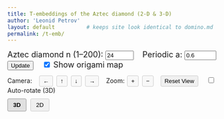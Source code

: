 ```yaml
---
title: T‑embeddings of the Aztec diamond (2‑D & 3‑D)
author: 'Leonid Petrov'
layout: default          # keeps site look identical to domino.md
permalink: /t-emb/
---
```


<!-- === Parameter controls shared by both panes === -->
<div id="controls" style="font-size:18px;margin-bottom:12px">
  <label>Aztec diamond n (1–200):</label>
  <input id="n-input" type="number" value="24" min="1" max="200" step="1">
  <label style="margin-left:15px">Periodic a:</label>
  <input id="a-input" type="number" value="0.6" min="0.1" max="10" step="0.1">
  <button id="update-btn">Update</button>
  <label style="margin-left:15px">
    <input id="show-origami" type="checkbox" checked>
    Show origami map
  </label>
</div>

<!-- === Camera controls === -->
<div class="camera-controls" style="margin-bottom:10px">
  <div style="margin-bottom:5px">
    <span style="margin-right:10px">Camera:</span>
    <button id="move-left-btn" class="camera-btn">←</button>
    <button id="move-up-btn" class="camera-btn">↑</button>
    <button id="move-down-btn" class="camera-btn">↓</button>
    <button id="move-right-btn" class="camera-btn">→</button>
    <span style="margin-left:10px">Zoom:</span>
    <button id="zoom-in-btn" class="camera-btn">+</button>
    <button id="zoom-out-btn" class="camera-btn">−</button>
    <button id="reset-view-btn" style="margin-left:10px">Reset View</button>
    <label style="margin-left:15px">
      <input id="demo-mode" type="checkbox"> Auto-rotate (3D)
    </label>
  </div>
</div>

<!-- === View toggle === -->
<div class="view-toggle" style="margin-bottom:10px">
  <button id="view-3d-btn" class="active">3D</button>
  <button id="view-2d-btn">2D</button>
</div>

<!-- === Two panes === -->
<div class="visualization-container">
  <!--  ❖  The panes are now *square* – size is controlled only by width,
          height is governed by aspect-ratio 1/1 so both stay identical. -->
  <svg id="t-emb-2d"
      viewBox="-1 -1 2 2"
      style="display:none;width:100%;aspect-ratio:1/1;border:1px solid #ccc;"></svg>
  <div id="t-emb-3d" style="width:100%;aspect-ratio:1/1;"></div>
</div>

<style>
  /* Layout for the visualization panes */
  .visualization-container {
    width: 100%;
    position: relative;
  }

  .viz-pane {
    width: 100%;
    margin-bottom: 15px;
  }

  /* View toggle and display options styling */
  .view-toggle, .display-options {
    margin-bottom: 10px;
  }

  .view-toggle button {
    padding: 6px 12px;
    margin-right: 5px;
    border: 1px solid #ccc;
    background-color: #f0f0f0;
    border-radius: 3px;
    cursor: pointer;
  }

  .view-toggle button.active {
    background-color: #e0e0e0;
    font-weight: bold;
    border-color: #999;
  }

  /* Vertex and edge styles */
  .vertex {
    fill: black;
    stroke: none;
  }

  .edge {
    stroke: black;
    fill: none;
  }

  /* Responsive design */
  /* 2 D & 3 D panes share the same square frame */
  #t-emb-2d, #t-emb-3d {
    aspect-ratio: 1 / 1;
    height: auto;            /* override any inline height       */
    max-height: 80vh;        /* optional – keeps it off the roof */
  }

  @media (max-width: 768px) {
    #t-emb-2d, #t-emb-3d {
      max-height: 65vh;
    }
  }

  @media (max-width: 600px) {
    #t-emb-2d, #t-emb-3d {
      max-height: 60vh;
    }
  }

  /* Styling for buttons and controls */
  button {
    cursor: pointer;
  }

  /* --- origami (O‑embedding) --- */
  .o-edge    { stroke:red; fill:none; }
  .o-vertex  { fill:red;   stroke:none; opacity:0.7; }

  /* --- face styling --- */
  .face     { stroke-width:0.0001px; }

  /* --- camera controls styling --- */
  .camera-btn {
    padding: 4px 8px;
    margin: 0 2px;
    border: 1px solid #ccc;
    background-color: #f8f8f8;
    border-radius: 3px;
    cursor: pointer;
  }

  .camera-btn:hover {
    background-color: #e8e8e8;
  }

  #reset-view-btn {
    padding: 4px 8px;
    border: 1px solid #ccc;
    background-color: #f0f0f0;
    border-radius: 3px;
    cursor: pointer;
  }

  #reset-view-btn:hover {
    background-color: #e0e0e0;
  }
</style>

<script src="/js/d3.v7.min.js"></script>
<script src="/js/three.min.js"></script>
<script src="/js/OrbitControls.js"></script>

<!-- WASM/JS produced from the single C++ core -->
<script src="/s/t-emb.js"></script>   <!-- same module drives BOTH views -->

<script>
/* ---------- 4.1 globals ---------- */
let cached = null;            // {n, a, data} or null
let scene, camera, renderer, controls;   // 3‑D objects
let isDemoMode = false;       // track if auto-rotation is enabled
let rotationSpeed = 0.005;    // rotation speed in radians

/* ---------- 4.2 WASM wrappers ---------- */
let doTembInitialized = false;

Module.onRuntimeInitialized = () => {
  window.doTemb = Module.cwrap('doTembJSONwithA','number',['number','number'],{async:true});
  window.freeStr = Module.cwrap('freeString',null,['number']);
  doTembInitialized = true;
  // Initial update once module is ready
  update();
};

/* --- thickness scaling for 2‑D --- */
function getThicknessScale(n){
  if (n <= 20)  return 2.0;   // +2 levels (thickest)
  if (n <= 35)  return 1.5;   // +1 level
  if (n <  75)  return 1.0;   // baseline around n≈50
  if (n < 100)  return 0.75;  // –1 level
  return 0.5;                 // –2 levels (thinnest)
}

/* ---------- 4.3 helpers ---------- */
async function fetchEmbedding(n,a){
  if (cached && cached.n===n && Math.abs(cached.a-a)<1e-12) return cached.data;
  const ptr = await doTemb(n,a);
  const json = Module.UTF8ToString(ptr);
  freeStr(ptr);
  cached = {n,a,data:JSON.parse(json)};
  return cached.data;
}

/* ---------- 4.4 2‑D drawing ---------- */
function draw2D(data){
  // Store current transform if it exists before removing content
  let currentTransform = null;
  const existingG = d3.select("#t-emb-2d g");
  if (!existingG.empty()) {
    const transform = existingG.attr("transform");
    if (transform) {
      currentTransform = transform;
    }
  }

  const svg = d3.select("#t-emb-2d");
  svg.selectAll("*").remove();
  const g = svg.append("g").attr("class", "main-container");
  
  // --- dynamic thickness (edge width & vertex radius) ---
  const BASE_EDGE  = 0.0005;   // present look at n≈50
  const BASE_VERT  = 0.001;
  const scale      = getThicknessScale(cached.n);   // cached.n is current n
  const edgeWidth  = BASE_EDGE * scale;
  const vertRadius = BASE_VERT * scale;

  // Apply the stored transform if available
  if (currentTransform) {
    g.attr("transform", currentTransform);
  }

  const TContainer = g.append("g").attr("class","t-container");        // existing content
  const OContainer = g.append("g")
      .attr("class","o-container")
      .style("visibility",
             document.getElementById("show-origami").checked ? "visible" : "hidden");

  const T = data.T;

  // We're using our own custom zoom/pan implementation with the camera controls
  // So we don't need d3.zoom() here anymore

  // Helper function to safely get real component
  const getReal = (point) => {
    if (!point) return 0;
    if (typeof point.re === 'number') return point.re;
    if (typeof point.real === 'number') return point.real;
    if (typeof point[0] === 'number') return point[0]; // Array format
    return 0;
  };

  // Helper function to safely get imaginary component
  const getImag = (point) => {
    if (!point) return 0;
    if (typeof point.im === 'number') return point.im;
    if (typeof point.imag === 'number') return point.imag;
    if (typeof point[1] === 'number') return point[1]; // Array format
    return 0;
  };

  /* build edges exactly like in the standalone 2‑D page */
  const edges = buildEdges(T, cached.n);
  addBoundaryRingEdges(T, edges, cached.n);

  // Polygons removed from 2D view - only keeping edges and vertices

  // Draw edges
  TContainer.selectAll("line.edge").data(edges).join("line")
   .attr("class","edge")
   .attr("stroke-width", edgeWidth)        // ← add this
   .attr("x1", d => getReal(T[d[0]]))
   .attr("y1", d => -getImag(T[d[0]]))
   .attr("x2", d => getReal(T[d[1]]))
   .attr("y2", d => -getImag(T[d[1]]));

  TContainer.selectAll("circle.vert").data(T).join("circle")
   .attr("class","vertex")
   .attr("r", vertRadius)                  // ← add / replace
   .attr("cx", d => getReal(d))
   .attr("cy", d => -getImag(d));

  // --- build and draw O‑edges / O‑vertices (origami map) ---
  const Oedges = buildEdges(data.O, cached.n);
  addBoundaryRingEdges(data.O, Oedges, cached.n);

  OContainer.append("g")
    .selectAll("line.o-edge")
    .data(Oedges).join("line")
    .attr("class","o-edge")
    .attr("stroke-width", edgeWidth)          // in the O‑edge join
    .attr("x1", d => data.O[d[0]].re)
    .attr("y1", d => -data.O[d[0]].im)
    .attr("x2", d => data.O[d[1]].re)
    .attr("y2", d => -data.O[d[1]].im);

  OContainer.append("g")
    .selectAll("circle.o-vertex")
    .data(data.O.filter(v => Math.abs(v.re)+Math.abs(v.im) > 1e-10))
    .join("circle")
    .attr("class","o-vertex")
    .attr("r", vertRadius * 0.8)              // slightly smaller
    .attr("cx", d => d.re)
    .attr("cy", d => -d.im);

  /* No need for auto-scale with viewBox - the SVG viewBox already handles scaling for us */
}

/* ---------- 4.5 3‑D drawing ---------- */
function initThree(){
  const div = document.getElementById("t-emb-3d");
  div.innerHTML = "";
  const w = div.clientWidth;
  const h = div.clientHeight;

  // Initialize the scene
  scene = new THREE.Scene();
  scene.background = new THREE.Color(0xffffff);

  // Set up camera with appropriate near and far planes
  camera = new THREE.PerspectiveCamera(45, 1, 0.0001, 10000); // square ⇒ aspect = 1
  camera.position.set(0, 0, 3);
  camera.lookAt(0, 0, 0);

  // Set up renderer with antialiasing
  renderer = new THREE.WebGLRenderer({antialias: true});
  renderer.setSize(w, h);
  div.appendChild(renderer.domElement);

  // Set up orbit controls with min/max distances
  controls = new THREE.OrbitControls(camera, renderer.domElement);
  controls.minDistance = 0.0001;
  controls.maxDistance = 5000;
  controls.enableZoom = true;
  controls.screenSpacePanning = false;  // preserve vertical axis

  // Handle window resize
  window.addEventListener('resize', () => {
    if (renderer) {
      const newWidth = div.clientWidth;
      const newHeight = div.clientHeight;
      camera.aspect = 1;                // stays square no matter the window
      camera.updateProjectionMatrix();
      renderer.setSize(newWidth, newHeight);
    }
  });

  // Start animation loop
  animate();
}

function animate(){
  requestAnimationFrame(animate);
  controls.update();
  
  // Apply rotation in demo mode (3D only)
  if (isDemoMode && document.getElementById("view-3d-btn").classList.contains("active")) {
    scene.rotation.y += rotationSpeed;
  }
  
  renderer.render(scene, camera);
}

// ---------- 4.5 3‑D drawing ----------
function draw3D(data){
  /* ----------------- INITIAL SETUP ----------------- */
  if (!renderer) initThree();
  
  // Preserve rotation when updating
  const currentRotation = scene.rotation.clone();
  
  scene.clear();

  const T = data.T;                     // T‑vertices in the JSON
  const OImMap = new Map();             // lookup: (k,j) ↦ Im(O)

  /* ---- map O‑vertices to z‑coordinates, if present ---- */
  if (data.O && Array.isArray(data.O)){
    data.O.forEach(o=>{
      if (o && o.k!==undefined && o.j!==undefined && o.im!==undefined){
        OImMap.set(`${o.k},${o.j}`, o.im);
      }
    });
  }

  /* ------------------------------------------------------------------
     Guarantee a height entry for the central vertex (k,j) = (0,0).

     – If an O‑vertex with those indices exists, use its imaginary part.
     – Otherwise approximate by averaging the four neighbours that *do*
       lie in OImMap.  This prevents the centre from defaulting to 0 and
       eliminates the fan‑out artefact.
  ------------------------------------------------------------------- */
  if (!OImMap.has('0,0')) {
    const centreO = data.O?.find(o => o.k === 0 && o.j === 0 && o.im!==undefined);
    if (centreO) {
      OImMap.set('0,0', centreO.im);
    } else {
      const neighKeys = ['1,0','-1,0','0,1','0,-1'].filter(key => OImMap.has(key));
      if (neighKeys.length) {
        const avg = neighKeys.reduce((s,k)=>s+OImMap.get(k),0)/neighKeys.length;
        OImMap.set('0,0', avg);
      } else {
        // fall back: give the centre a tiny lift so it is distinct
        OImMap.set('0,0', 1e-6);
      }
    }
  }


  /* ---- build interior + boundary edges ---- */
  const Tedges = buildEdges(T, cached.n);
  addBoundaryRingEdges(T, Tedges, cached.n);

  const originIndex = T.findIndex(v => v && v.k === 0 && v.j === 0);
  const edges = Tedges;

  /* ---- build faces for polygons ---- */
  const faces = buildFaces(T, cached.n);

  /* ---- materials ---- */
  const lineMaterial = new THREE.LineBasicMaterial({
    color: 0x000000,
    linewidth: 0.5  // thinner lines (note: most browsers have a minimum line width)
  });

  /* ---- build THREE.BufferGeometry from the filtered edge list ---- */
  const positions = new Float32Array(edges.length * 6);   // 2 × 3 coords
  for (let e = 0; e < edges.length; ++e){
    const [i1,i2] = edges[e];
    const v1 = T[i1], v2 = T[i2];

    const z1 = OImMap.get(`${v1.k},${v1.j}`) ?? 0;
    const z2 = OImMap.get(`${v2.k},${v2.j}`) ?? 0;

    positions.set([ v1.re, -v1.im, z1,
                    v2.re, -v2.im, z2 ], e*6);
  }

  const geometry = new THREE.BufferGeometry();
  geometry.setAttribute('position', new THREE.BufferAttribute(positions,3));
  const lineGroup = new THREE.LineSegments(geometry, lineMaterial);
  scene.add(lineGroup);

  /* ---- add lighting for better face rendering ---- */
  const ambientLight = new THREE.AmbientLight(0xffffff, 0.5);
  scene.add(ambientLight);

  const directionalLight = new THREE.DirectionalLight(0xffffff, 0.5);
  directionalLight.position.set(0, 0, 2);
  scene.add(directionalLight);

  /* ---- build face meshes ---- */
  // Create a group to hold all faces
  const facesGroup = new THREE.Group();

  faces.forEach(face => {
    if (face.length < 3) return; // Skip invalid faces

    const geometry = new THREE.BufferGeometry();
    const vertices = [];
    const indices = [];

    // Special handling for center (0,0) vertex
    const centerVertexIdx = face[0];
    const centerVertex = T[centerVertexIdx];
    const isCenterFace = centerVertex && centerVertex.k === 0 && centerVertex.j === 0;

    // Add all vertices to the geometry
    face.forEach((idx, i) => {
      const v = T[idx];
      if (!v) return;

      const z = OImMap.get(`${v.k},${v.j}`) ?? 0;
      vertices.push(v.re, -v.im, z);

      // Create triangulation indices
      if (i > 1) {
        indices.push(0, i-1, i);
      }
    });

    // Close the polygon if it has more than 3 vertices
    if (face.length > 3) {
      indices.push(0, face.length-1, 1);
    }

    // Create the geometry
    geometry.setAttribute('position', new THREE.Float32BufferAttribute(vertices, 3));
    geometry.setIndex(indices);
    geometry.computeVertexNormals();

    // Create materials with proper transparency
    const faceMaterial = new THREE.MeshBasicMaterial({
      color: 0x3366cc,
      transparent: true,
      opacity: 0.25,
      side: THREE.DoubleSide,
      depthWrite: false // Important for correct transparency rendering
    });

    const mesh = new THREE.Mesh(geometry, faceMaterial);
    facesGroup.add(mesh);
  });

  // Add the face group to the scene
  scene.add(facesGroup);

  /* ---- maintain camera position after update ---- */
  // Don't reset camera/controls - they will stay at current position
  controls.update();
  
  // Restore rotation when updating
  scene.rotation.copy(currentRotation);
}

// Build the interior edges among T- or O-vertices
function buildEdges(vertices, n) {
  // Helper function to safely get k,j coordinates
  const getCoords = (v) => {
    if (!v) return { k: 0, j: 0 };
    const k = v.k !== undefined ? v.k : 0;
    const j = v.j !== undefined ? v.j : 0;
    return { k, j };
  };

  // Create a mapping from coordinates to vertex index
  const indexMap = new Map();
  if (!vertices || !Array.isArray(vertices)) {
    return [];
  }

  vertices.forEach((v, idx) => {
    if (v) {
      const { k, j } = getCoords(v);
      indexMap.set(`${k},${j}`, idx);
    }
  });

  const edges = [];
  const neighborSteps = [
    { dk:  1, dj:  0 },
    { dk: -1, dj:  0 },
    { dk:  0, dj:  1 },
    { dk:  0, dj: -1 },
  ];
  const isBoundary = (k,j) => (Math.abs(k)+Math.abs(j) === n);

  // Add special edges connecting corners and boundary
  const specialEdges = [
    // Connect the four corners of the Aztec diamond
    { from: { k: 0, j: n }, to: { k: n, j: 0 } },
    { from: { k: 0, j: -n}, to: { k: n, j: 0 } },
    { from: { k: 0, j: -n}, to: { k: -n, j: 0 } },
    { from: { k: 0, j: n }, to: { k: -n, j: 0 } },
    // Direct connections among boundary
    { from: { k: n-1,  j: 0 },   to: { k: n,    j: 0 } },
    { from: { k: 0,     j: n-1 }, to: { k: 0,    j: n } },
    { from: { k: -(n-1),j: 0 },   to: { k: -n,   j: 0 } },
    { from: { k: 0,     j: -(n-1) }, to: { k: 0,    j: -n } }
  ];


  // Add edges between special vertices
  specialEdges.forEach(s => {
    const fromKey = `${s.from.k},${s.from.j}`;
    const toKey   = `${s.to.k},${s.to.j}`;
    if (indexMap.has(fromKey) && indexMap.has(toKey)) {
      const i1 = indexMap.get(fromKey);
      const i2 = indexMap.get(toKey);
      edges.push([Math.min(i1, i2), Math.max(i1, i2)]);
    }
  });

  // Add edges to neighbor steps, avoiding boundary/interior mismatches
  vertices.forEach((v, idx) => {
    if (!v) return;

    const { k, j } = getCoords(v);

    neighborSteps.forEach(step => {
      const nk = k + step.dk;
      const nj = j + step.dj;
      const key = `${nk},${nj}`;

      if (!indexMap.has(key)) return;
      const nbrIdx = indexMap.get(key);

      // If exactly one endpoint is boundary and the other is interior, skip:
      const oneIsBoundary = isBoundary(k,j) ^ isBoundary(nk,nj);
      if (!oneIsBoundary) {
        // Avoid duplicating edges
        if (nbrIdx > idx) {
          edges.push([idx, nbrIdx]);
        }
      }
    });
  });

  return edges;
}

// Connect boundary ring
function addBoundaryRingEdges(vertices, edges, n) {
  // Helper function to safely get k,j coordinates
  const getCoords = (v) => {
    if (!v) return { k: 0, j: 0 };
    const k = v.k !== undefined ? v.k : 0;
    const j = v.j !== undefined ? v.j : 0;
    return { k, j };
  };

  // Helper function to safely get real component
  const getReal = (point) => {
    if (!point) return 0;
    if (typeof point.re === 'number') return point.re;
    if (typeof point.real === 'number') return point.real;
    if (typeof point[0] === 'number') return point[0]; // Array format
    return 0;
  };

  // Helper function to safely get imaginary component
  const getImag = (point) => {
    if (!point) return 0;
    if (typeof point.im === 'number') return point.im;
    if (typeof point.imag === 'number') return point.imag;
    if (typeof point[1] === 'number') return point[1]; // Array format
    return 0;
  };

  // Find vertices on the boundary (k+j = n-1)
  const boundaryIndices = [];
  if (!vertices || !Array.isArray(vertices) || !edges) {
    return;
  }

  vertices.forEach((v, idx) => {
    if (!v) return;
    const { k, j } = getCoords(v);
    if (Math.abs(k) + Math.abs(j) === n-1) {
      boundaryIndices.push(idx);
    }
  });

  if (boundaryIndices.length === 0) return;

  // Sort boundary vertices by angle and connect them in order
  boundaryIndices.sort((iA, iB) => {
    const vA = vertices[iA];
    const vB = vertices[iB];
    const aA = Math.atan2(getImag(vA), getReal(vA));
    const aB = Math.atan2(getImag(vB), getReal(vB));
    return aA - aB;
  });

  // Connect in sequence
  for (let i = 0; i < boundaryIndices.length; i++) {
    const iA = boundaryIndices[i];
    const iB = boundaryIndices[(i+1) % boundaryIndices.length];
    edges.push([Math.min(iA, iB), Math.max(iA, iB)]);
  }
}

// Build the face polygons from vertices
function buildFaces(vertices, n) {
  // Helper function to safely get k,j coordinates
  const getCoords = (v) => {
    if (!v) return { k: 0, j: 0 };
    const k = v.k !== undefined ? v.k : 0;
    const j = v.j !== undefined ? v.j : 0;
    return { k, j };
  };

  // Create a mapping from coordinates to vertex index
  const indexMap = new Map();
  if (!vertices || !Array.isArray(vertices)) {
    return [];
  }

  vertices.forEach((v, idx) => {
    if (v) {
      const { k, j } = getCoords(v);
      indexMap.set(`${k},${j}`, idx);
    }
  });

  const faces = [];

  // Special handling for the central face (0,0)
  if (indexMap.has('0,0')) {
    const centerIdx = indexMap.get('0,0');
    const centralFace = [centerIdx];

    // Check each of the primary directions for adjacent vertices
    [[-1,0], [0,1], [1,0], [0,-1]].forEach(([dk, dj]) => {
      const key = `${dk},${dj}`;
      if (indexMap.has(key)) {
        centralFace.push(indexMap.get(key));
      }
    });

    // Only add face if we have at least 3 vertices
    if (centralFace.length >= 3) {
      faces.push(centralFace);
    }
  }

  // Generate all other faces
  for (let k = -n+1; k < n; k++) {
    for (let j = -n+1; j < n; j++) {
      // Skip the center which we've already handled
      if (k === 0 && j === 0) continue;

      // Only consider positions within the diamond
      if (Math.abs(k) + Math.abs(j) >= n) continue;

      const key = `${k},${j}`;
      if (!indexMap.has(key)) continue;

      const centralIdx = indexMap.get(key);
      const face = [centralIdx];

      // Find connected neighbors in clockwise order
      const neighbors = [];
      [[0,-1], [1,0], [0,1], [-1,0]].forEach(([dk, dj]) => {
        const nk = k + dk;
        const nj = j + dj;
        const nKey = `${nk},${nj}`;

        if (indexMap.has(nKey) && Math.abs(nk) + Math.abs(nj) < n) {
          neighbors.push(indexMap.get(nKey));
        }
      });

      // Only create faces with at least 3 vertices (including center)
      if (neighbors.length >= 2) {
        // Add neighbors to form the face
        face.push(...neighbors);
        faces.push(face);
      }
    }
  }

  return faces;
}

/* ---------- 4.6 UI wiring ---------- */
async function update(){
  if (!doTembInitialized) {
    return;
  }

  try {
    const n=parseInt(document.getElementById("n-input").value,10);
    const a=parseFloat(document.getElementById("a-input").value);
    const data=await fetchEmbedding(n,a);


    if (document.getElementById("view-3d-btn").classList.contains("active")) {
      draw3D(data);
    } else {
      draw2D(data);
    }
  } catch (err) {
  }
}
document.getElementById("update-btn").onclick = update;

/* toggle buttons */
document.getElementById("view-2d-btn").onclick = ()=>{
  document.getElementById("view-2d-btn").classList.add("active");
  document.getElementById("view-3d-btn").classList.remove("active");
  document.getElementById("t-emb-2d").style.display="block";
  document.getElementById("t-emb-3d").style.display="none";
  if (cached) draw2D(cached.data);
};
document.getElementById("view-3d-btn").onclick = ()=>{
  document.getElementById("view-3d-btn").classList.add("active");
  document.getElementById("view-2d-btn").classList.remove("active");
  document.getElementById("t-emb-3d").style.display="block";
  document.getElementById("t-emb-2d").style.display="none";
  if (cached) draw3D(cached.data);
};

document.getElementById("show-origami").addEventListener("change", function () {
  d3.select(".o-container")
     .style("visibility", this.checked ? "visible" : "hidden");
});

// Toggle auto-rotation demo mode
document.getElementById("demo-mode").addEventListener("change", function () {
  isDemoMode = this.checked;
});

/* ---------- 5. Camera controls ---------- */
// Shared variables for zoom levels
let zoom3DLevel = 1.0;
const ZOOM_FACTOR = 1.2;

// Reset view button (works in both 2D and 3D modes)
document.getElementById("reset-view-btn").addEventListener("click", function() {
  const is3DActive = document.getElementById("view-3d-btn").classList.contains("active");

  if (is3DActive) {
    // Reset 3D camera
    camera.position.set(0, 0, 3);
    camera.up.set(0, 1, 0);
    camera.lookAt(0, 0, 0);
    zoom3DLevel = 1.0;
    controls.reset();
    
    // Reset scene rotation only if not in demo mode
    if (!isDemoMode) {
      scene.rotation.set(0, 0, 0);
    }
  } else {
    // Reset 2D view
    const svg = d3.select("#t-emb-2d");
    const g = svg.select("g");
    g.transition().duration(750).attr("transform", "translate(0,0) scale(1)");
  }
});

// Camera movement in both 2D and 3D
function handleCameraMovement(direction) {
  const is3DActive = document.getElementById("view-3d-btn").classList.contains("active");

  if (is3DActive) {
    // Handle 3D camera movement
    const moveAmount = 0.1 * camera.position.distanceTo(new THREE.Vector3(0, 0, 0));

    if (direction === "up") {
      camera.position.y += moveAmount;
      controls.target.y += moveAmount;
    } else if (direction === "down") {
      camera.position.y -= moveAmount;
      controls.target.y -= moveAmount;
    } else if (direction === "left") {
      camera.position.x -= moveAmount;
      controls.target.x -= moveAmount;
    } else if (direction === "right") {
      camera.position.x += moveAmount;
      controls.target.x += moveAmount;
    }

    controls.update();
  } else {
    // Handle 2D camera movement
    const svg = d3.select("#t-emb-2d");
    const g = svg.select("g");

    // Get current transform or use default
    let currentTransform = g.attr("transform");
    let x = 0, y = 0, scale = 1;

    if (currentTransform) {
      // Parse transform if it exists
      const translateMatch = /translate\(([^,]+),([^)]+)\)/.exec(currentTransform);
      const scaleMatch = /scale\(([^)]+)\)/.exec(currentTransform);

      if (translateMatch) {
        x = parseFloat(translateMatch[1]);
        y = parseFloat(translateMatch[2]);
      }

      if (scaleMatch) {
        scale = parseFloat(scaleMatch[1]);
      }
    }

    // Calculate move amount based on scale - using a smaller value for more precise movement
    const moveAmount = 0.002 * (1/scale) * 100;

    if (direction === "up") {
      y += moveAmount;
    } else if (direction === "down") {
      y -= moveAmount;
    } else if (direction === "left") {
      x += moveAmount;
    } else if (direction === "right") {
      x -= moveAmount;
    }

    // Apply the new transform
    g.attr("transform", `translate(${x},${y}) scale(${scale})`);
  }
}

// Zoom in/out in both 2D and 3D
function handleZoom(zoomIn) {
  const is3DActive = document.getElementById("view-3d-btn").classList.contains("active");

  if (is3DActive) {
    // Handle 3D zoom
    const zoomFactor = zoomIn ? 1 / ZOOM_FACTOR : ZOOM_FACTOR;
    const cameraDir = new THREE.Vector3();
    camera.getWorldDirection(cameraDir);

    // Move camera along its direction vector
    camera.position.addScaledVector(cameraDir, -2 * (zoomFactor - 1));
    camera.updateProjectionMatrix();
    controls.update();

    zoom3DLevel *= zoomIn ? ZOOM_FACTOR : 1 / ZOOM_FACTOR;
  } else {
    // Handle 2D zoom
    const svg = d3.select("#t-emb-2d");
    const g = svg.select("g");

    // Get current transform or use default
    let currentTransform = g.attr("transform");
    let x = 0, y = 0, scale = 1;

    if (currentTransform) {
      // Parse transform if it exists
      const translateMatch = /translate\(([^,]+),([^)]+)\)/.exec(currentTransform);
      const scaleMatch = /scale\(([^)]+)\)/.exec(currentTransform);

      if (translateMatch) {
        x = parseFloat(translateMatch[1]);
        y = parseFloat(translateMatch[2]);
      }

      if (scaleMatch) {
        scale = parseFloat(scaleMatch[1]);
      }
    }

    // Calculate new scale
    const newScale = zoomIn ? scale * ZOOM_FACTOR : scale / ZOOM_FACTOR;

    // Apply the new transform
    g.attr("transform", `translate(${x},${y}) scale(${newScale})`);
  }
}

// Add event listeners for camera controls
document.getElementById("move-up-btn").addEventListener("click", function() {
  handleCameraMovement("up");
});

document.getElementById("move-down-btn").addEventListener("click", function() {
  handleCameraMovement("down");
});

document.getElementById("move-left-btn").addEventListener("click", function() {
  handleCameraMovement("left");
});

document.getElementById("move-right-btn").addEventListener("click", function() {
  handleCameraMovement("right");
});

document.getElementById("zoom-in-btn").addEventListener("click", function() {
  handleZoom(true);
});

document.getElementById("zoom-out-btn").addEventListener("click", function() {
  handleZoom(false);
});
</script>
